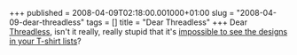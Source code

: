 +++
published = 2008-04-09T02:18:00.001000+01:00
slug = "2008-04-09-dear-threadless"
tags = []
title = "Dear Threadless"
+++
Dear [Threadless](http://www.threadless.com/), isn't it really, really
stupid that it's [impossible to see the designs in your T-shirt
lists](http://www.threadless.com/profile/51261/Glennz)?
